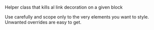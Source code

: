 Helper class that kills al link decoration on a given block

Use carefully and scope only to the very elements you want to style. Unwanted overrides are easy to get.